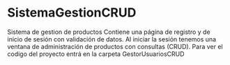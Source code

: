 # SistemaGestionCRUD
Sistema de gestion de productos   Contiene una página de registro y de inicio de sesión con validación de datos.  Al iniciar la sesión tenemos una ventana de administración de productos con consultas (CRUD).  Para ver el codigo del proyecto entrá en la carpeta GestorUsuariosCRUD
